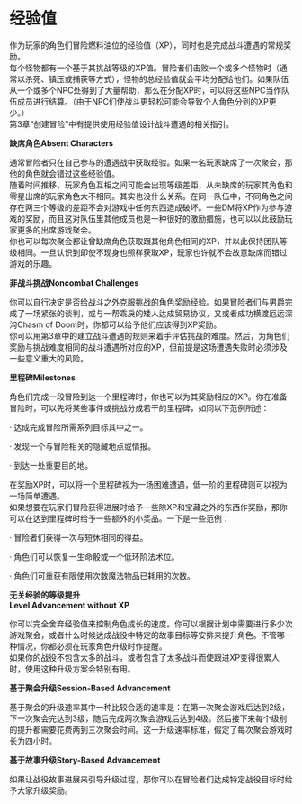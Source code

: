 # 经验值

&#x20;   作为玩家的角色们冒险燃料油位的经验值（XP），同时也是完成战斗遭遇的常规奖励。\
&#x20;   每个怪物都有一个基于其挑战等级的XP值。冒险者们击败一个或多个怪物时（通常以杀死、镇压或捕获等方式），怪物的总经验值就会平均分配给他们。如果队伍从一个或多个NPC处得到了大量帮助，那么在分配XP时，可以将这些NPC当作队伍成员进行结算。（由于NPC们使战斗更轻松可能会导致个人角色分到的XP更少。）\
&#x20;   第3章“创建冒险”中有提供使用经验值设计战斗遭遇的相关指引。

**缺席角色Absent Characters**

&#x20;   通常冒险者只在自己参与的遭遇战中获取经验。如果一名玩家缺席了一次聚会，那他的角色就会错过这些经验值。\
&#x20;   随着时间推移，玩家角色互相之间可能会出现等级差距，从未缺席的玩家其角色和零星出席的玩家角色大不相同。其实也没什么关系。在同一队伍中，不同角色之间存在两三个等级的差距不会对游戏中任何东西造成破坏。一些DM将XP作为参与游戏的奖励，而且这对队伍里其他成员也是一种很好的激励措施，也可以以此鼓励玩家更多的出席游戏聚会。\
&#x20;   你也可以每次聚会都让曾缺席角色获取跟其他角色相同的XP，并以此保持团队等级相同。一旦认识到即使不现身也照样获取XP，玩家也许就不会故意缺席而错过游戏的乐趣。



**非战斗挑战Noncombat Challenges**

&#x20;   你可以自行决定是否给战斗之外克服挑战的角色奖励经验。如果冒险者们与男爵完成了一场紧张的谈判，或与一帮乖戾的矮人达成贸易协议，又或者成功横渡厄运深沟Chasm of Doom时，你都可以给予他们应该得到XP奖励。\
&#x20;   你可以用第3章中的建立战斗遭遇的规则来着手评估挑战的难度。然后，为角色们奖励与挑战难度相同的战斗遭遇所对应的XP，但前提是这场遭遇失败时必须涉及一些意义重大的风险。

&#x20;

**里程碑Milestones**

&#x20;   角色们完成一段冒险到达一个里程碑时，你也可以为其奖励相应的XP。你在准备冒险时，可以先将某些事件或挑战分成若干的里程碑，如同以下范例所述：

· 达成完成冒险所需系列目标其中之一。

· 发现一个与冒险相关的隐藏地点或情报。

· 到达一处重要目的地。

&#x20;   在奖励XP时，可以将一个里程碑视为一场困难遭遇，低一阶的里程碑则可以视为一场简单遭遇。\
&#x20;   如果想要在玩家们冒险获得进展时给予一些除XP和宝藏之外的东西作奖励，那你可以在达到里程碑时给予一些额外的小奖品。一下是一些范例：

· 冒险者们获得一次与短休相同的得益。

· 角色们可以恢复一生命骰或一个低环阶法术位。

· 角色们可重获有限使用次数魔法物品已耗用的次数。

**无关经验的等级提升**\
**Level Advancement without XP**

&#x20;   你可以完全舍弃经验值来控制角色成长的速度。你可以根据计划中需要进行多少次游戏聚会，或者什么时候达成战役中特定的故事目标等安排来提升角色。不管哪一种情况，你都必须在玩家角色升级时作提醒。\
&#x20;   如果你的战役不包含太多的战斗，或者包含了太多战斗而使跟进XP变得很累人时，使用这种升级方案会特别有用。

**基于聚会升级Session-Based Advancement**

&#x20;   基于聚会的升级速率其中一种比较合适的速率是：在第一次聚会游戏后达到2级，下一次聚会完达到3级，随后完成两次聚会游戏后达到4级。然后接下来每个级别的提升都需要花费两到三次聚会时间。这一升级速率标准，假定了每次聚会游戏时长为四小时。

**基于故事升级Story-Based Advancement**

&#x20;   如果让战役故事进展来引导升级过程，那你可以在冒险者们达成特定战役目标时给予大家升级奖励。

&#x20;
